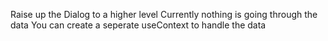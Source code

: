 Raise up the Dialog to a higher level
Currently nothing is going through the data
You can create a seperate useContext to handle the data
